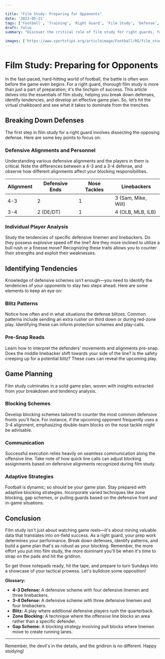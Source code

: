 ```yaml
---

title: "Film Study: Preparing for Opponents"
date: '2023-05-21'
tags: ['Football', 'Training', 'Right Guard', 'Film Study', 'Defense', 'Game Planning', 'Tactics', 'Player Development', 'Coaching']
draft: false
summary: "Discover the critical role of film study for right guards, focusing on breaking down defenses, identifying tendencies, and effective game planning."

images: ['https://www.sportstips.org/articleimage/Football/RG/film_study_preparing_for_opponents.webp']
---
```


# Film Study: Preparing for Opponents

In the fast-paced, hard-hitting world of football, the battle is often won before the game even begins. For a right guard, thorough film study is more than just a part of preparation; it's the linchpin of success. This article delves into the essentials of film study, helping you break down defenses, identify tendencies, and develop an effective game plan. So, let’s hit the virtual chalkboard and see what it takes to dominate from the trenches.

## Breaking Down Defenses

The first step in film study for a right guard involves dissecting the opposing defense. Here are some key points to focus on:

### Defensive Alignments and Personnel

Understanding various defensive alignments and the players in them is critical. Note the differences between a 4-3 and a 3-4 defense, and observe how different alignments affect your blocking responsibilities.

| **Alignment** | **Defensive Ends** | **Nose Tackles** | **Linebackers**     |
|---------------|--------------------|------------------|---------------------|
| 4-3           | 2                  | 1                | 3 (Sam, Mike, Will) |
| 3-4           | 2 (DE/DT)          | 1                | 4 (OLB, MLB, ILB)   |

### Individual Player Analysis

Study the tendencies of specific defensive linemen and linebackers. Do they possess explosive speed off the line? Are they more inclined to utilize a bull rush or a finesse move? Recognizing these traits allows you to counter their strengths and exploit their weaknesses.

## Identifying Tendencies

Knowledge of defensive schemes isn’t enough—you need to identify the tendencies of your opponents to stay two steps ahead. Here are some elements to keep an eye on:

### Blitz Patterns

Notice how often and in what situations the defense blitzes. Common patterns include sending an extra rusher on third down or during red-zone play. Identifying these can inform protection schemes and play-calls.

### Pre-Snap Reads

Learn how to interpret the defenders' movements and alignments pre-snap. Does the middle linebacker shift towards your side of the line? Is the safety creeping up for a potential blitz? These cues can reveal the upcoming play.

## Game Planning

Film study culminates in a solid game plan, woven with insights extracted from your breakdown and tendency analysis.

### Blocking Schemes

Develop blocking schemes tailored to counter the most common defensive fronts you'll face. For instance, if the upcoming opponent frequently uses a 3-4 alignment, emphasizing double-team blocks on the nose tackle might be advisable.

### Communication

Successful execution relies heavily on seamless communication along the offensive line. Take note of how quick line calls can adjust blocking assignments based on defensive alignments recognized during film study.

### Adaptive Strategies

Football is dynamic; so should be your game plan. Stay prepared with adaptive blocking strategies. Incorporate varied techniques like zone blocking, gap schemes, or pulling guards based on the defensive front and in-game situations.

## Conclusion

Film study isn't just about watching game reels—it's about mining valuable data that translates into on-field success. As a right guard, your prep work determines your performance. Break down defenses, identify patterns, and build a game plan that's as robust as your blocking. Remember, the more effort you put into film study, the more dominant you'll be when it's time to strap on the pads and hit the gridiron.

So get those notepads ready, hit the tape, and prepare to turn Sundays into a showcase of your tactical prowess. Let's bulldoze some opposition!

**Glossary:**
  
- **4-3 Defense:** A defensive scheme with four defensive linemen and three linebackers.
- **3-4 Defense:** A defensive scheme with three defensive linemen and four linebackers.
- **Blitz:** A play where additional defensive players rush the quarterback.
- **Zone Blocking:** A technique where the offensive line blocks an area rather than a specific defender.
- **Gap Scheme:** A blocking strategy involving pull blocks where linemen move to create running lanes.

---

Remember, the devil's in the details, and the gridiron is no different. Happy studying!
```